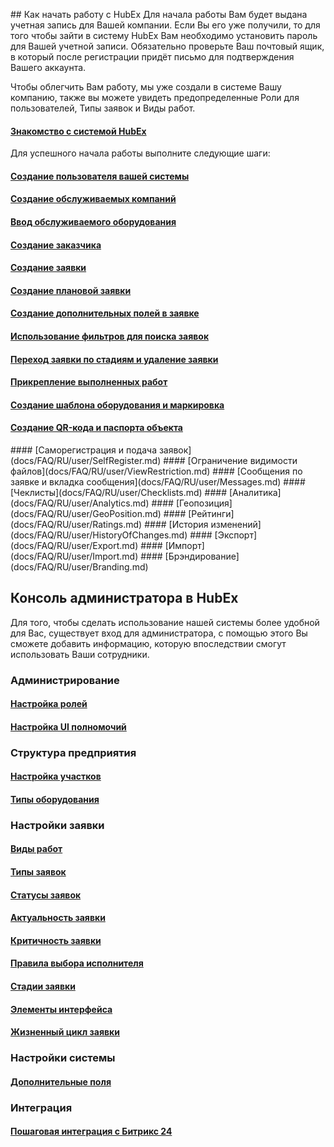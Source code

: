 <!-- Yandex.Metrika counter -->
<script type="text/javascript" >
   (function(m,e,t,r,i,k,a){m[i]=m[i]||function(){(m[i].a=m[i].a||[]).push(arguments)};
   m[i].l=1*new Date();k=e.createElement(t),a=e.getElementsByTagName(t)[0],k.async=1,k.src=r,a.parentNode.insertBefore(k,a)})
   (window, document, "script", "https://mc.yandex.ru/metrika/tag.js", "ym");
   ym('{{ site.yandex_metric }}', "init", {
        id:'{{ site.yandex_metric }}',
        clickmap:true,
        trackLinks:true,
        accurateTrackBounce:true,
        webvisor:true
   });
</script>
<noscript><div><img src="https://mc.yandex.ru/watch/'{{ site.yandex_metric }}'" style="position:absolute; left:-9999px;" alt="" /></div></noscript>
<!-- /Yandex.Metrika counter -->
<link rel="stylesheet" type="text/css" href="/assets/css/styles.css">
## Как начать работу с HubEx
Для начала работы Вам будет выдана учетная запись для Вашей компании. Если Вы его уже получили, то для того чтобы зайти в систему HubEx Вам необходимо установить пароль для Вашей учетной записи. Обязательно проверьте Ваш почтовый ящик, в который после регистрации придёт письмо для подтверждения Вашего аккаунта.

Чтобы облегчить Вам работу, мы уже создали в системе Вашу компанию, также вы можете увидеть предопределенные Роли для пользователей, Типы заявок и Виды работ.

#### [Знакомство с системой HubEx](docs/FAQ/RU/user/HubExStepByStep.md)

Для успешного начала работы выполните следующие шаги:
#### [Создание пользователя вашей системы](docs/FAQ/RU/user/CreatingUser.md)
#### [Создание обслуживаемых компаний](docs/FAQ/RU/user/CreatingCompany.md)
#### [Ввод обслуживаемого оборудования](docs/FAQ/RU/user/CreatingObjects.md)
#### [Создание заказчика](docs/FAQ/RU/user/CreatingCustomer.md)
#### [Создание заявки](docs/FAQ/RU/user/CreatingTicket.md)
#### [Создание плановой заявки](docs/FAQ/RU/user/PlannedTickets.md)
#### [Создание дополнительных полей в заявке](docs/FAQ/RU/user/AdditionalFields.md)
#### [Использование фильтров для поиска заявок](docs/FAQ/RU/user/Filters.md)
#### [Переход заявки по стадиям и удаление заявки](docs/FAQ/RU/user/ChangingStatus.md)
#### [Прикрепление выполненных работ](docs/FAQ/RU/user/AttachingFiles.md)
#### [Создание шаблона оборудования и маркировка](docs/FAQ/RU/user/CreatingObjTemplates.md)
<h4>
<a href="/docs/FAQ/RU/user/CreatingTaskTemplates.html">Создание QR-кода и паспорта объекта</a><span class="new-badge" title="16.09.2019"></span>
</h4>
#### [Саморегистрация и подача заявок](docs/FAQ/RU/user/SelfRegister.md)
#### [Ограничение видимости файлов](docs/FAQ/RU/user/ViewRestriction.md)
#### [Сообщения по заявке и вкладка сообщения](docs/FAQ/RU/user/Messages.md)
#### [Чеклисты](docs/FAQ/RU/user/Checklists.md)
#### [Аналитика](docs/FAQ/RU/user/Analytics.md)
#### [Геопозиция](docs/FAQ/RU/user/GeoPosition.md)
#### [Рейтинги](docs/FAQ/RU/user/Ratings.md)
#### [История изменений](docs/FAQ/RU/user/HistoryOfChanges.md)
#### [Экспорт](docs/FAQ/RU/user/Export.md)
#### [Импорт](docs/FAQ/RU/user/Import.md)
#### [Брэндирование](docs/FAQ/RU/user/Branding.md)
<!-- #### [Календарь](docs/FAQ/RU/user/Calendar.md) -->

## Консоль администратора в HubEx
Для того, чтобы сделать использование нашей системы более удобной для Вас, существует вход для администратора, с помощью этого Вы сможете добавить информацию, которую впоследствии смогут использовать Ваши сотрудники.
<!-- #### [Как войти в консоль администратора?](docs/FAQ/RU/admin/EnterTheAdm.md) -->
### Администрирование
#### [Настройка ролей](docs/FAQ/RU/admin/Roles.md)
#### [Настройка UI полномочий](docs/FAQ/RU/admin/UI_Permissions.md)
### Структура предприятия
#### [Настройка участков](docs/FAQ/RU/admin/Places.md)
#### [Типы оборудования](docs/FAQ/RU/admin/ObjectsType.md)
### Настройки заявки
#### [Виды работ](docs/FAQ/RU/admin/WorkType.md)
#### [Типы заявок](docs/FAQ/RU/admin/TicketType.md)
#### [Статусы заявок](docs/FAQ/RU/admin/StatusType.md)
#### [Актуальность заявки](docs/FAQ/RU/admin/Actuality.md)
#### [Критичность заявки](docs/FAQ/RU/admin/Criticality.md)
#### [Правила выбора исполнителя](docs/FAQ/RU/admin/RulesOfChoice.md)
#### [Стадии заявки](docs/FAQ/RU/admin/StageType.md)
#### [Элементы интерфейса](docs/FAQ/RU/admin/ElementsOfInterface.md)
#### [Жизненный цикл заявки](docs/FAQ/RU/admin/TicketLifeCycle.md)
### Настройки системы
#### [Дополнительные поля](docs/FAQ/RU/admin/TicketAttribute.md)
### Интеграция
#### [Пошаговая интеграция с Битрикс 24](docs/FAQ/RU/admin/Integration.md)
